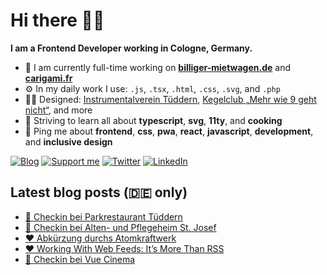 # Hi there 👋🏼

**I am a Frontend Developer working in Cologne, Germany.**

* 🏢 I am currently full-time working on **[billiger-mietwagen.de](https://www.billiger-mietwagen.de/)** and **[carigami.fr](https://www.carigami.fr/)**
* ⚙️ In my daily work I use: `.js`, `.tsx`, `.html`, `.css`, `.svg`, and `.php`
* 💅🏼 Designed: [Instrumentalverein Tüddern](https://instrumentalverein-tueddern.de/), [Kegelclub „Mehr wie 9 geht nicht“](https://kegelclub-tüddern.de/), and more
* 🌱 Striving to learn all about **typescript**, **svg**, **11ty**, and **cooking**
* 💬 Ping me about **frontend**, **css**, **pwa**, **react**, **javascript**, **development**, and **inclusive design**

[![Blog](https://img.shields.io/badge/blog-c71585?style=for-the-badge&logo=wordpress&logoColor=white)](https://marcgoertz.de/)
[![Support me](https://img.shields.io/badge/Buy%20me%20a%20coffee-FF5E5B?style=for-the-badge&logo=ko-fi&logoColor=white)](https://ko-fi.com/mrcgrtz)
[![Twitter](https://img.shields.io/badge/twitter-1DA1F2?style=for-the-badge&logo=twitter&logoColor=white)](https://twitter.com/dreamseer)
[![LinkedIn](https://img.shields.io/badge/linkedin-0A66C2?style=for-the-badge&logo=linkedin&logoColor=white)](https://www.linkedin.com/in/mrcgrtz/)

## Latest blog posts (🇩🇪 only)

<!-- POST-LIST:START -->
- [📍 Checkin bei Parkrestaurant Tüddern](https://marcgoertz.de/2021/3618)
- [📍 Checkin bei Alten- und Pflegeheim St. Josef](https://marcgoertz.de/2021/3619)
- [❤️ Abkürzung durchs Atomkraftwerk](https://marcgoertz.de/2021/%e2%9d%a4%ef%b8%8f-abkuerzung-durchs-atomkraftwerk)
- [❤️ Working With Web Feeds: It’s More Than RSS](https://marcgoertz.de/2021/%e2%9d%a4%ef%b8%8f-working-with-web-feeds-its-more-than-rss)
- [📍 Checkin bei Vue Cinema](https://marcgoertz.de/2021/3620)
<!-- POST-LIST:END -->

